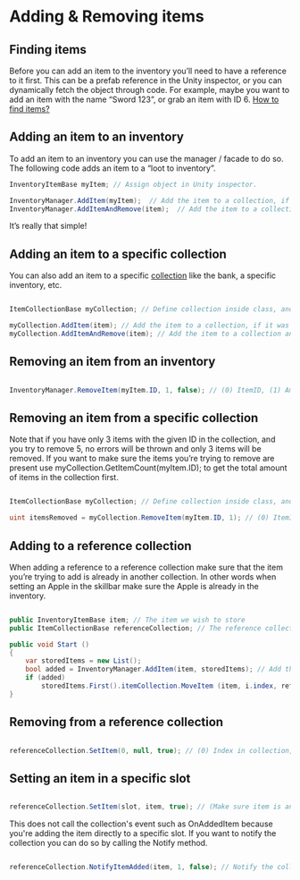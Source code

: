 # Adding & Removing items

## Finding items

Before you can add an item to the inventory you’ll need to have a reference to it first. This can be a prefab reference in the Unity inspector, or you can dynamically fetch the object through code. For example, maybe you want to add an item with the name “Sword 123”, or grab an item with ID 6.  [How to find items?](FindingItems.md)

## Adding an item to an inventory

To add an item to an inventory you can use the manager / facade to do so. The following code adds an item to a “loot to inventory”.

```csharp
InventoryItemBase myItem; // Assign object in Unity inspector.

InventoryManager.AddItem(myItem);  // Add the item to a collection, if it was already in a collection it will now be in both.
InventoryManager.AddItemAndRemove(item);  // Add the item to a collection and remove it from it's previous collection if it was in any.

```

It’s really that simple!

## Adding an item to a specific collection

You can also add an item to a specific  [collection](Collections.md) like the bank, a specific inventory, etc.

```csharp

ItemCollectionBase myCollection; // Define collection inside class, and assign it in the inspector.

myCollection.AddItem(item); // Add the item to a collection, if it was already in a collection it will now be in both (So be careful with this).
myCollection.AddItemAndRemove(item); // Add the item to a collection and remove it from it's previous collection if it was in any.

```

## Removing an item from an inventory

```csharp

InventoryManager.RemoveItem(myItem.ID, 1, false); // (0) ItemID, (1) Amount of items, (2) Also scan bank for item.

```

## Removing an item from a specific collection

Note that if you have only 3 items with the given ID in the collection, and you try to remove 5, no errors will be thrown and only 3 items will be removed. If you want to make sure the items you’re trying to remove are present use myCollection.GetItemCount(myItem.ID); to get the total amount of items in the collection first.

```csharp

ItemCollectionBase myCollection; // Define collection inside class, and assign it in the inspector.

uint itemsRemoved = myCollection.RemoveItem(myItem.ID, 1); // (0) ItemID, (1) Amount of items to remove

```

## Adding to a reference collection

When adding a reference to a reference collection make sure that the item you’re trying to add is already in another collection. In other words when setting an Apple in the skillbar make sure the Apple is already in the inventory.

```csharp

public InventoryItemBase item; // The item we wish to store
public ItemCollectionBase referenceCollection; // The reference collection to move it to

public void Start ()
{
    var storedItems = new List();
    bool added = InventoryManager.AddItem(item, storedItems); // Add the item to an inventory (loot to collection)
    if (added)
        storedItems.First().itemCollection.MoveItem (item, i.index, referenceCollection, 0, false); // Move the item to a reference collection, a reference doesn't destroy the item from it's original location.
}

```

## Removing from a reference collection

```csharp

referenceCollection.SetItem(0, null, true); // (0) Index in collection, (1) set it to null, (2) Do a repaint?, you'll likely want to set this to true.

```

## Setting an item in a specific slot

```csharp

referenceCollection.SetItem(slot, item, true); // (Make sure item is an instance object and not a prefab)

```

This does not call the collection's event such as OnAddedItem because you're adding the item directly to a specific slot. If you want to notify the collection you can do so by calling the Notify method.

```csharp

referenceCollection.NotifyItemAdded(item, 1, false); // Notify the collection that an item has been added. Only required when using SetItem() or when directly adding an item to a wrapper.

```